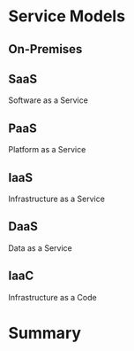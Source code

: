 # Service Models

## On-Premises

## SaaS

Software as a Service

## PaaS

Platform as a Service

## IaaS

Infrastructure as a Service

## DaaS

Data as a Service

## IaaC

Infrastructure as a Code

# Summary

